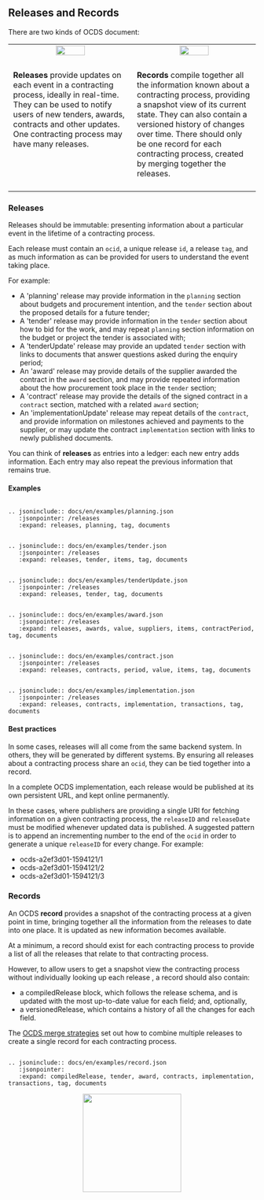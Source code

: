 ## Releases and Records

There are two kinds of OCDS document:

<table>
    <tr>
        <td width="50%" align="center"><img src="../../../assets/green_release.svg.png" width="50%"></td>
        <td width="50%" align="center"><img src="../../../assets/green_compilation.svg.png" width="50%"></td>
    </tr>
    <tr>
<td valign="top" style="padding:10px;" markdown=1>

**Releases** provide updates on each event in a contracting process, ideally in real-time. They can be used to notify users of new tenders, awards, contracts and other updates. One contracting process may have many releases.

</td>
<td valign="top" style="padding:10px;" markdown=1>

**Records** compile together all the information known about a contracting process, providing a snapshot view of its current state. They can also contain a versioned history of changes over time. There should only be one record for each contracting process, created by merging together the releases.

</td>
    </tr>
</table>

### Releases

Releases should be immutable: presenting information about a particular event in the lifetime of a contracting process. 

Each release must contain an ```ocid```, a unique release ```id```, a release ```tag```, and as much information as can be provided for users to understand the event taking place.

For example: 

* A 'planning' release may provide information in the ```planning``` section about budgets and procurement intention, and the ```tender``` section about the proposed details for a future tender;
* A 'tender' release may provide information in the ```tender``` section about how to bid for the work, and may repeat ```planning``` section information on the budget or project the tender is associated with;
* A 'tenderUpdate' release may provide an updated ```tender``` section with links to documents that answer questions asked during the enquiry period;
* An 'award' release may provide details of the supplier awarded the contract in the ```award``` section, and may provide repeated information about the how procurement took place in the ```tender``` section;
* A 'contract' release may provide the details of the signed contract in a ```contract``` section, matched with a related ```award``` section;
* An 'implementationUpdate' release may repeat details of the ```contract```, and provide information on milestones achieved and payments to the supplier, or may update the contract ```implementation``` section with links to newly published documents. 

You can think of **releases** as entries into a ledger: each new entry adds information. Each entry may also repeat the previous information that remains true. 

#### Examples


```eval_rst

.. jsoninclude:: docs/en/examples/planning.json
   :jsonpointer: /releases
   :expand: releases, planning, tag, documents

```

```eval_rst

.. jsoninclude:: docs/en/examples/tender.json
   :jsonpointer: /releases
   :expand: releases, tender, items, tag, documents

```

```eval_rst

.. jsoninclude:: docs/en/examples/tenderUpdate.json
   :jsonpointer: /releases
   :expand: releases, tender, tag, documents

```


```eval_rst

.. jsoninclude:: docs/en/examples/award.json
   :jsonpointer: /releases
   :expand: releases, awards, value, suppliers, items, contractPeriod, tag, documents

```

```eval_rst

.. jsoninclude:: docs/en/examples/contract.json
   :jsonpointer: /releases
   :expand: releases, contracts, period, value, items, tag, documents

```


```eval_rst

.. jsoninclude:: docs/en/examples/implementation.json
   :jsonpointer: /releases
   :expand: releases, contracts, implementation, transactions, tag, documents

```

#### Best practices

In some cases, releases will all come from the same backend system. In others, they will be generated by different systems. By ensuring all releases about a contracting process share an ```ocid```, they can be tied together into a record. 

In a complete OCDS implementation, each release would be published at its own persistent URL, and kept online permanently. 

In these cases, where publishers are providing a single URI for fetching information on a given contracting process, the ```releaseID``` and ```releaseDate``` must be modified whenever updated data is published. A suggested pattern is to append an incrementing number to the end of the ```ocid``` in order to generate a unique ```releaseID``` for every change. For example:

* ocds-a2ef3d01-1594121/1
* ocds-a2ef3d01-1594121/2
* ocds-a2ef3d01-1594121/3


### Records

An OCDS **record** provides a snapshot of the contracting process at a given point in time, bringing together all the information from the releases to date into one place. It is updated as new information becomes available.

At a minimum, a record should exist for each contracting process to provide a list of all the releases that relate to that contracting process.

However, to allow users to get a snapshot view the contracting process without individually looking up each release , a record should also contain:

* a compiledRelease block, which follows the release schema, and is updated with the most up-to-date value for each field; and, optionally,
* a versionedRelease, which contains a history of all the changes for each field.

The [OCDS merge strategies](../schema/merging.md) set out how to combine multiple releases to create a single record for each contracting process. 

```eval_rst

.. jsoninclude:: docs/en/examples/record.json
   :jsonpointer: 
   :expand: compiledRelease, tender, award, contracts, implementation, transactions, tag, documents

```

<center><img src="../../../assets/release_square.png" height="200"/></center>
